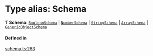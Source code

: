 # Type alias: Schema

Ƭ **Schema**: [`BooleanSchema`](../interfaces/BooleanSchema.md) \| [`NumberSchema`](../interfaces/NumberSchema.md) \| [`StringSchema`](../interfaces/StringSchema.md) \| [`ArraySchema`](../interfaces/ArraySchema.md) \| [`GenericObjectSchema`](GenericObjectSchema.md)

#### Defined in

[schema.ts:263](https://github.com/coda/packs-sdk/blob/main/schema.ts#L263)
